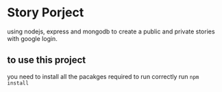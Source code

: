 # Story Porject
using nodejs, express and mongodb to create a public and private stories with google login.

## to use this project
you need to install all the pacakges required to run correctly 
run `npm install`


